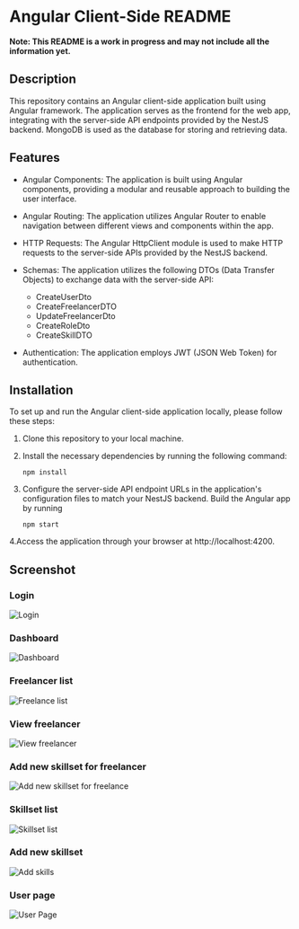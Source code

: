 # Angular Client-Side README

**Note: This README is a work in progress and may not include all the information yet.**

## Description

This repository contains an Angular client-side application built using Angular framework. The application serves as the frontend for the web app, integrating with the server-side API endpoints provided by the NestJS backend. MongoDB is used as the database for storing and retrieving data.

## Features

- Angular Components: The application is built using Angular components, providing a modular and reusable approach to building the user interface.

- Angular Routing: The application utilizes Angular Router to enable navigation between different views and components within the app.

- HTTP Requests: The Angular HttpClient module is used to make HTTP requests to the server-side APIs provided by the NestJS backend.

- Schemas: The application utilizes the following DTOs (Data Transfer Objects) to exchange data with the server-side API:
  - CreateUserDto
  - CreateFreelancerDTO
  - UpdateFreelancerDto
  - CreateRoleDto
  - CreateSkillDTO

- Authentication: The application employs JWT (JSON Web Token) for authentication.

## Installation

To set up and run the Angular client-side application locally, please follow these steps:

1. Clone this repository to your local machine.
2. Install the necessary dependencies by running the following command:
   ```shell
   npm install

3. Configure the server-side API endpoint URLs in the application's configuration files to match your NestJS backend.
Build the Angular app by running

   ```shell
   npm start
   ```
4.Access the application through your browser at http://localhost:4200.

## Screenshot


### Login
![Login](https://github.com/liyanakhrl/cdn-client/raw/master/screenshot/login.png)

### Dashboard
![Dashboard](https://github.com/liyanakhrl/cdn-client/raw/master/screenshot/Add%20new%20skillset%20for%20freelance.png)

### Freelancer list
![Freelance list](https://github.com/liyanakhrl/cdn-client/raw/master/screenshot/Add%20new%20skillset%20for%20freelance.png)

### View freelancer
![View freelancer](https://github.com/liyanakhrl/cdn-client/raw/master/screenshot/Add%20new%20skillset%20for%20freelance.png)  

### Add new skillset for freelancer
![Add new skillset for freelance](https://github.com/liyanakhrl/cdn-client/raw/master/screenshot/Add%20new%20skillset%20for%20freelance.png)

### Skillset list
![Skillset list](https://github.com/liyanakhrl/cdn-client/raw/master/screenshot/Add%20new%20skillset%20for%20freelance.png)

### Add new skillset
![Add skills](https://github.com/liyanakhrl/cdn-client/blob/master/screenshot/Add%20skill.png) 

### User page
![User Page](https://github.com/liyanakhrl/cdn-client/raw/master/screenshot/Add%20new%20skillset%20for%20freelance.png)
